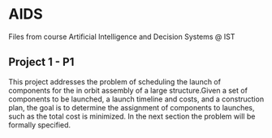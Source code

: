 # AIDS

Files from course Artificial Intelligence and Decision Systems @ IST

## Project 1 - P1
This project addresses the problem of scheduling the launch of components for the in orbit assembly of a large structure.Given a set of components to be launched, a launch timeline and costs, and a construction plan, the goal is to determine the assignment of components to launches, such as the total cost is minimized. In the next section the problem will be formally
specified.
